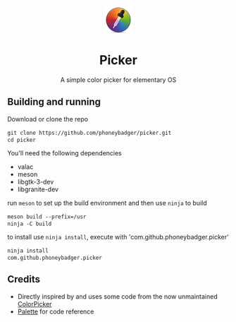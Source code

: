 <div align="center">
  <div align="center">
    <img src="data/icons/64.png" width="64">
  </div>
  <h1 align="center">Picker</h1>
  <div align="center">A simple color picker for elementary OS</div>
</div>

## Building and running
Download or clone the repo
```
git clone https://github.com/phoneybadger/picker.git
cd picker
```
You'll need the following dependencies
- valac
- meson
- libgtk-3-dev
- libgranite-dev

run `meson` to set up the build environment and then use `ninja` to build
```
meson build --prefix=/usr
ninja -C build
```
to install use `ninja install`, execute with 'com.github.phoneybadger.picker'
```
ninja install
com.github.phoneybadger.picker
```

## Credits
- Directly inspired by and uses some code from the now unmaintained [ColorPicker](https://github.com/RonnyDo/ColorPicker)
- [Palette](https://github.com/cassidyjames/palette) for code reference
